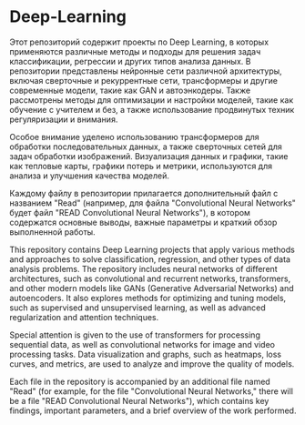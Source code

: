 # Deep-Learning
Этот репозиторий содержит проекты по Deep Learning, в которых применяются различные методы и подходы для решения задач классификации, регрессии и других типов анализа данных.
В репозитории представлены нейронные сети различной архитектуры, включая сверточные и рекуррентные сети, трансформеры и другие современные модели, такие как GAN и автоэнкодеры.
Также рассмотрены методы для оптимизации и настройки моделей, такие как обучение с учителем и без, а также использование продвинутых техник регуляризации и внимания.

Особое внимание уделено использованию трансформеров для обработки последовательных данных, а также сверточных сетей для задач обработки изображений. 
Визуализация данных и графики, такие как тепловые карты, графики потерь и метрики, используются для анализа и улучшения качества моделей.

Каждому файлу в репозитории прилагается дополнительный файл с названием "Read" (например, для файла "Convolutional Neural Networks" будет файл "READ Convolutional Neural Networks"), 
в котором содержатся основные выводы, важные параметры и краткий обзор выполненной работы.

This repository contains Deep Learning projects that apply various methods and approaches to solve classification, regression, and other types of data analysis problems. The repository includes neural networks of different architectures, such as convolutional and recurrent networks, transformers, and other modern models like GANs (Generative Adversarial Networks) and autoencoders. It also explores methods for optimizing and tuning models, such as supervised and unsupervised learning, as well as advanced regularization and attention techniques.

Special attention is given to the use of transformers for processing sequential data, as well as convolutional networks for image and video processing tasks. Data visualization and graphs, such as heatmaps, loss curves, and metrics, are used to analyze and improve the quality of models.

Each file in the repository is accompanied by an additional file named "Read" (for example, for the file "Convolutional Neural Networks," there will be a file "READ Convolutional Neural Networks"), which contains key findings, important parameters, and a brief overview of the work performed.
